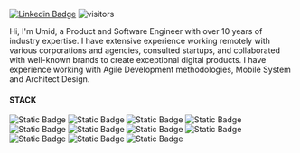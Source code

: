 [![Linkedin Badge](https://img.shields.io/badge/-mirzabekov-blue?style=flat-square&logo=Linkedin&logoColor=white&link=https://www.linkedin.com/in/mirzabekov/)](https://www.linkedin.com/in/mirzabekov/) ![visitors](https://visitor-badge.laobi.icu/badge?page_id=umidtech)

Hi, I'm Umid, a Product and Software Engineer with over 10 years of industry expertise. I have extensive experience working remotely with various corporations and agencies, consulted startups, and collaborated with well-known brands to create exceptional digital products. I have experience working with Agile Development methodologies, Mobile System and Architect Design.

#### STACK

![Static Badge](https://img.shields.io/badge/TypeScript-0A1A2F?style=for-the-badge&logo=TypeScript) ![Static Badge](https://img.shields.io/badge/Next.js-0A1A2F?style=for-the-badge&logo=Next.js) ![Static Badge](https://img.shields.io/badge/React.js-0A1A2F?style=for-the-badge&logo=React) ![Static Badge](https://img.shields.io/badge/React%20Native-0A1A2F?style=for-the-badge&logo=React) ![Static Badge](https://img.shields.io/badge/Expo-0A1A2F?style=for-the-badge&logo=Expo) ![Static Badge](https://img.shields.io/badge/Node.js-0A1A2F?style=for-the-badge&logo=Node.js) ![Static Badge](https://img.shields.io/badge/Nest.js-0A1A2F?style=for-the-badge&logo=NestJS) ![Static Badge](https://img.shields.io/badge/SupaBase-0A1A2F?style=for-the-badge&logo=SupaBase) ![Static Badge](https://img.shields.io/badge/Postgres-0A1A2F?style=for-the-badge&logo=Postgresql) ![Static Badge](https://img.shields.io/badge/UX%2FUI-0A1A2F?style=for-the-badge&logo=Figma) ![Static Badge](https://img.shields.io/badge/Github-0A1A2F?style=for-the-badge&logo=Github)
